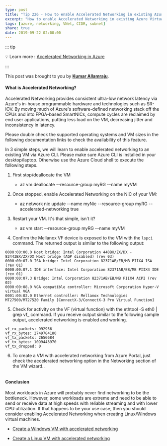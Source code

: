 ```yaml
---
type: post
title: "Tip 226 - How to enable Accelerated Networking in existing Azure Virtual Machines?"
excerpt: "How to enable Accelerated Networking in existing Azure Virtual Machines"
tags: [azure, networking, VNet, CIDR, subnet]
share: true
date: 2019-09-22 02:00:00
---
```


::: tip 

:bulb: Learn more : [Accelerated Networking in Azure](https://docs.microsoft.com/en-us/azure/virtual-network/create-vm-accelerated-networking-cli/?WT.mc_id=docs-azuredevtips-azureappsdev)

:::

This post was brought to you by **[Kumar Allamraju](https://twitter.com/kumarallamraju)**.

#### What is Accelerated Networking?


Accelerated Networking provides consistent ultra-low network latency via Azure's in-house programmable hardware and technologies such as SR-IOV. By moving much of Azure's software-defined networking stack off the CPUs and into FPGA-based SmartNICs, compute cycles are reclaimed by end user applications, putting less load on the VM, decreasing jitter and inconsistency in latency.

Please double check the supported operating systems and VM sizes in the following documentation links to check the availability of this feature.


In 3 simple steps, we will learn to enable accelerated networking to an existing VM via Azure CLI. Please make sure Azure CLI is installed in your desktop/laptop. Otherwise use the Azure Cloud shell to execute the following steps.

1. First stop/deallocate the VM 
	- az vm deallocate --resource-group myRG --name myVM
2. Once stopped, enable Accelerated Networking on the NIC of your VM:
	- az network nic update --name myNic --resource-group myRG --accelerated-networking true
    
3. Restart your VM. It's that simple, isn't it?
	- az vm start --resource-group myRG --name myVM
    
4. Confirm the Mellanox VF device is exposed to the VM with the `lspci` command. The returned output is similar to the following output:

```
0000:00:00.0 Host bridge: Intel Corporation 440BX/ZX/DX - 82443BX/ZX/DX Host bridge (AGP disabled) (rev 03)
0000:00:07.0 ISA bridge: Intel Corporation 82371AB/EB/MB PIIX4 ISA (rev 01)
0000:00:07.1 IDE interface: Intel Corporation 82371AB/EB/MB PIIX4 IDE (rev 01)
0000:00:07.3 Bridge: Intel Corporation 82371AB/EB/MB PIIX4 ACPI (rev 02)
0000:00:08.0 VGA compatible controller: Microsoft Corporation Hyper-V virtual VGA
0001:00:02.0 Ethernet controller: Mellanox Technologies MT27500/MT27520 Family [ConnectX-3/ConnectX-3 Pro Virtual Function]
``` 
5. Check for activity on the VF (virtual function) with the ethtool -S eth0 | grep vf_ command. If you receive output similar to the following sample output, accelerated networking is enabled and working.

```
vf_rx_packets: 992956
vf_rx_bytes: 2749784180
vf_tx_packets: 2656684
vf_tx_bytes: 1099443970
vf_tx_dropped: 0

```

6. To create a VM with accelerated networking from Azure Portal, just check the accelerated networking option in the Networking section of the VM wizard..
 
<img :src="$withBase('/files/acceleratednetworking-file1.jpg')">



#### Conclusion

Most workloads in Azure will probably never find networking to be the bottleneck. However, some workloads are extreme and need to be able to send or receive data at high speeds with reliable streaming and with lower CPU utilization. If that happens to be your use case, then you should consider enabling Accelerated Networking when creating Linux/Windows virtual machines.

* [Create a Windows VM with accelerated networking](https://docs.microsoft.com/en-us/azure/virtual-network/create-vm-accelerated-networking-powershell/?WT.mc_id=docs-azuredevtips-azureappsdev)

* [Create a Linux VM with accelerated networking](https://docs.microsoft.com/en-us/azure/virtual-network/create-vm-accelerated-networking-cli?WT.mc_id=docs-azuredevtips-azureappsdev)









